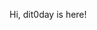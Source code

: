 Hi, dit0day is here!

<!---
dit0day/dit0day is a ✨ special ✨ repository because its `README.md` (this file) appears on your GitHub profile.
You can click the Preview link to take a look at your changes.
--->
